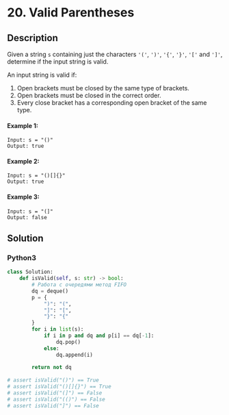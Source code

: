 # 20. Valid Parentheses

## Description
Given a string `s` containing just the characters `'('`, `')'`, `'{'`, `'}'`, `'['` and `']'`, determine if the input string is valid.

An input string is valid if:

1. Open brackets must be closed by the same type of brackets.
2. Open brackets must be closed in the correct order.
3. Every close bracket has a corresponding open bracket of the same type.

#### Example 1:
```
Input: s = "()"
Output: true
```

#### Example 2:
```
Input: s = "()[]{}"
Output: true
```

#### Example 3:
```
Input: s = "(]"
Output: false
```


## Solution

### Python3
```python
class Solution:
    def isValid(self, s: str) -> bool:
        # Работа с очередями метод FIFO
        dq = deque()
        p = {
            ")": "(", 
            "]": "[",
            "}": "{"
        }
        for i in list(s):
            if i in p and dq and p[i] == dq[-1]:
                dq.pop()
            else:
                dq.append(i)
        
        return not dq
    
# assert isValid("()") == True
# assert isValid("()[]{}") == True 
# assert isValid("(]") == False 
# assert isValid("(()") == False
# assert isValid("]") == False
```